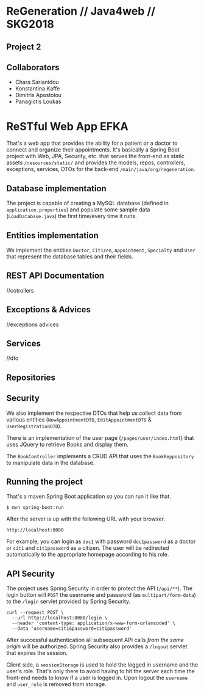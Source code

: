 # ReGeneration // Java4web // SKG2018
## Project 2



Collaborators
-------------

* Chara Sarianidou
* Konstantina Kaffe
* Dimitris Apostolou
* Panagiotis Loukas


# ReSTful Web App EFKA

That's a web app that provides the ability for a patient or a doctor to connect and organize their appointments.
It's basically a Spring Boot project with Web, JPA, Security, etc. that serves the front-end as
static assets `/resources/static/` and provides the models, repos, controllers, exceptions, services, DTOs for the back-end `/main/java/org/regeneration`.

## Database implementation

The project is capable of creating a MySQL database (defined in `application.properties`) and populate some sample data (`LoadDatabase.java`) the first time/every time it runs.






## Entities implementation

We implement the entities `Doctor`, `Citizen`, `Appointment`, `Specialty` and `User` that represent the database tables and their fields.

## REST API Documentation
//cotrollers

## Exceptions & Advices
//exceptions advices

## Services
//dto

## Repositories


## Security










We also implement the respective DTOs that help us collect data from various entities (`NewAppointmentDTO`, `EditAppointmentDTO` & `UserRegistrationDTO`).

There is an implementation of the user page (`/pages/user/index.html`) that uses JQuery to retrieve Books
and display them.

The `BookController` implements a CRUD API that uses the `BookReppository` to manipulate data in the database.

## Running the project

That's a maven Spring Boot application so you can run it like that.

```
$ mvn spring-boot:run
```

After the server is up with the following URL with your browser.

```
http://localhost:8080
```
For example, you can login as `doc1` with password `doc1password` as a doctor or `cit1` and `cit1password` as a citizen. The user will be redirected automatically to the appropriate homepage according to his role.

## API Security

The project uses Spring Security in order to protect the API (`/api/**`). The login button will `POST`
the username and password (as `multipart/form-data`) to the `/login` servlet provided by Spring Security.

```
curl --request POST \
  --url http://localhost:8080/login \
  --header 'content-type: application/x-www-form-urlencoded' \
  --data 'username=cit1&password=cit1password'
```

After successful authentication all subsequent API calls *from the same origin* will be authorized. Spring Security also provides a `/logout`
servlet that expires the session.

Client side, a `sessionStorage` is used to hold the logged in username and the user's role. That's only there to avoid having
to hit the server each time the front-end needs to know if a user is logged in. Upon logout the `username` and `user_role` is removed from storage.